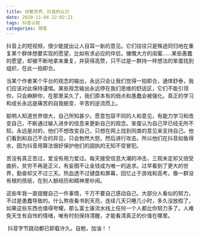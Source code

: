 ```yaml
---
title: 纷繁世界，抖音的认识
date: 2020-11-04 22:02:21
tags: 抖音认知
categories: 随笔
---
```


​	抖音上的短视频，很少能提出让人目耳一新的意见。它们往往只是殊途同归地在重复某个群体想要实现的愿望，比如有求必应的伴侣，慷慨大方的闺蜜……某些愚蠢的愿望，却被不断地拿来重复，并获得高赞，只不过是一群持一样想法的笨蛋找到组织，在此一拍即合。

​	当某个作者某个平台的观念的输出，永远只会让我们觉得一拍即合，通体舒泰，我们应该对此保持谨惕。某些观念输出永远停在我们思维的舒适区，它们不能引领你，只会麻醉你，在那里呆久了，我们原本有的弱点和愚蠢会被强化。真正的学习和成长永远是痛苦的自我蜕变、辛苦的逆流而上。

​	聪明人知道世界很大，自己所知甚少。愿意包容不同的人和意见，有能力学习和改变自己，不断通过输入进步的信息来更新自己的观念。笨蛋认为自己早已经无所不知，永远是对的，他们不想改变自己，只想在网上找到同类的意见来支持自己。他们看到和自己不合的异见，只会勃然大怒，然后进行攻击。所以他们在抖音如鱼得水，因为抖音用算法很好保护他们的固执的无知不受冒犯。

​	苦没有真正苦过，爱没有用力爱过。每天接受信息大潮的冲击，三观未定却又倍受曲折。贫穷不再是正义，有妄图不让金钱成为唯一的追求。过早看到了更大的世界，勤奋却又不过三天。热血透不过键盘和屏幕，回忆止于游戏和高考。像一群没有根的孩纸，在别人额经历和精神里吵闹。

​	这些年我一直提醒自己一件事情，千万不要自己感动自己。大部分人看似的努力，不过是愚蠢导致的。什么熬夜看书到天亮，连续几天只睡几小时，多久没放假了，如果这些东西也值得夸耀，那么富士康流水线上任何一个人都比你努力多了。人难免天生有自怜的情绪，唯有时刻保持清醒，才能看清真正的价值在哪里。

​	抖音字节跳动都已卸载许久。自勉，加油！！


